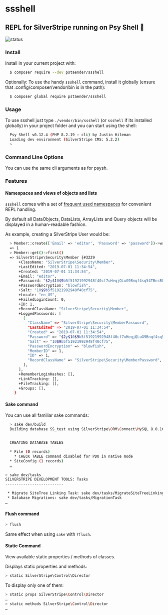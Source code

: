 # ssshell

## REPL for SilverStripe running on Psy Shell 🚀

![status](https://github.com/pstaender/ssshell/actions/workflows/ci.yml/badge.svg)

### Install

Install in your current project with:

```sh
  $ composer require --dev pstaender/ssshell
```

Optionally: To use the handy `ssshell` command, install it globally (ensure that .config/composer/vendor/bin is in the path):

```sh
  $ composer global require pstaender/ssshell
```

### Usage

To use ssshell just type `./vendor/bin/ssshell` (or `ssshell` if its installed globally) in your project folder and you can start using the shell:

```sh
  Psy Shell v0.12.4 (PHP 8.2.19 — cli) by Justin Hileman
  Loading dev environment (SilverStripe CMS: 5.2.2)
  >
```

### Command Line Options

You can use the same cli arguments as for psysh.

### Features

#### Namespaces and views of objects and lists

`ssshell` comes with a set of [frequent used namespaces](https://github.com/pstaender/ssshell/blob/master/src/SSShell/NamespacesCommand.php#L17) for convenient REPL handling.

By default all DataObjects, DataLists, ArrayLists and Query objects will be displayed in a human-readable fashion.

As example, creating a SilverStripe User would be:

```sh
  > Member::create(['Email' => 'editor', 'Password' => 'password'])->write()
  => 1
  > Member::get()->first()
  => SilverStripe\Security\Member {#3229
      +ClassName: "SilverStripe\Security\Member",
      +LastEdited: "2019-07-01 11:34:54",
      +Created: "2019-07-01 11:34:54",
      +Email: "editor",
      +Password: "$2y$10$9b5f51921992948f40cf7uHeqjQLuG9Bnqf4sq54TBnsB80CmwJhC",
      +PasswordEncryption: "blowfish",
      +Salt: "10$9b5f51921992948f40cf75",
      +Locale: "en_US",
      +FailedLoginCount: 0,
      +ID: 1,
      +RecordClassName: "SilverStripe\Security\Member",
      +LoggedPasswords: [
        [
          "ClassName" => "SilverStripe\Security\MemberPassword",
          "LastEdited" => "2019-07-01 11:34:54",
          "Created" => "2019-07-01 11:34:54",
          "Password" => "$2y$10$9b5f51921992948f40cf7uHeqjQLuG9Bnqf4sq54TBnsB80CmwJhC",
          "Salt" => "10$9b5f51921992948f40cf75",
          "PasswordEncryption" => "blowfish",
          "MemberID" => 1,
          "ID" => 1,
          "RecordClassName" => "SilverStripe\Security\MemberPassword",
        ],
      ],
      +RememberLoginHashes: [],
      +LinkTracking: [],
      +FileTracking: [],
      +Groups: [],
    }
```

#### Sake command

You can use all familiar sake commands:

```sh
  > sake dev/build
  Building database SS_test using SilverStripe\ORM\Connect\MySQL 8.0.16


  CREATING DATABASE TABLES

  * File (0 records)
    * CHECK TABLE command disabled for PDO in native mode
  * SiteConfig (1 records)
  …
```

```sh
> sake dev/tasks
SILVERSTRIPE DEVELOPMENT TOOLS: Tasks
--------------------------

 * Migrate SiteTree Linking Task: sake dev/tasks/MigrateSiteTreeLinkingTask
 * Database Migrations: sake dev/tasks/MigrationTask
…
```

#### Flush command

```sh
> flush
```

Same effect when using `sake` with `?flush`.

#### Static Command

View available static properties / methods of classes.

Displays static properties and methods:

```sh
> static SilverStripe\Control\Director
```

To display only one of them:

```sh
> static props SilverStripe\Control\Director
…
> static methods SilverStripe\Control\Director
…
```
